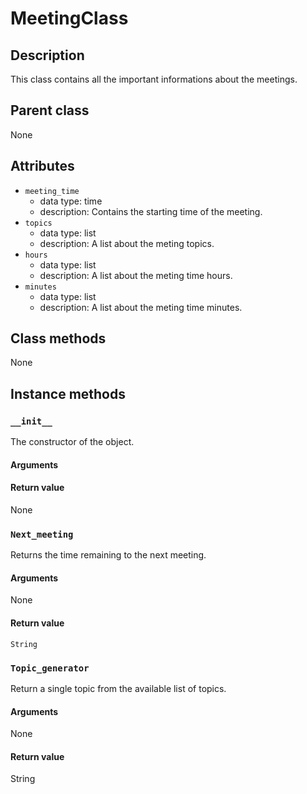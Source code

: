 # MeetingClass

## Description
This class contains all the important informations about the meetings.

## Parent class
None

## Attributes

* ```meeting_time```
  * data type: time
  * description: Contains the starting time of the meeting.
* ```topics```
  * data type: list
  * description: A list about the meting topics.
* ```hours```
  * data type: list
  * description: A list about the meting time hours.
* ```minutes```
  * data type: list
  * description: A list about the meting time minutes.

## Class methods
None

## Instance methods

### ```__init__```
The constructor of the object.

#### Arguments



#### Return value
None

### ```Next_meeting```

Returns the time remaining to the next meeting.

#### Arguments
None

#### Return value

```String```

### ```Topic_generator```

Return a single topic from the available list of topics.

#### Arguments
None

#### Return value
String